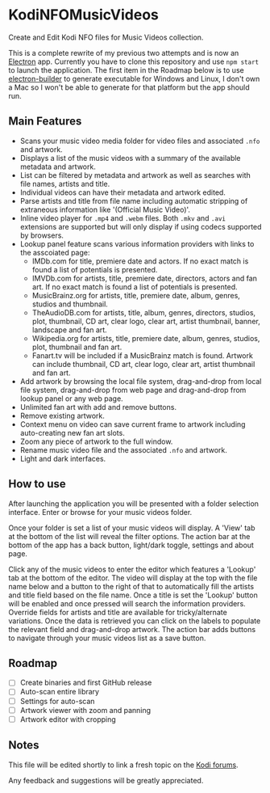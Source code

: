 # KodiNFOMusicVideos

Create and Edit Kodi NFO files for Music Videos collection.

This is a complete rewrite of my previous two attempts and is now an [Electron](https://electronjs.org/) app. Currently you have to clone this repository and use `npm start` to launch the application. The first item in the Roadmap below is to use [electron-builder](https://www.electron.build/index.html) to generate executable for Windows and Linux, I don't own a Mac so I won't be able to generate for that platform but the app should run.

## Main Features

- Scans your music video media folder for video files and associated `.nfo` and artwork.
- Displays a list of the music videos with a summary of the available metadata and artwork.
- List can be filtered by metadata and artwork as well as searches with file names, artists and title.
- Individual videos can have their metadata and artwork edited.
- Parse artists and title from file name including automatic stripping of extraneous information like '(Official Music Video)'.
- Inline video player for `.mp4` and `.webm` files. Both `.mkv` and `.avi` extensions are supported but will only display if using codecs supported by browsers.
- Lookup panel feature scans various information providers with links to the asscoiated page:
  - IMDb.com for title, premiere date and actors. If no exact match is found a list of potentials is presented.
  - IMVDb.com for artists, title, premiere date, directors, actors and fan art. If no exact match is found a list of potentials is presented.
  - MusicBrainz.org for artists, title, premiere date, album, genres, studios and thumbnail.
  - TheAudioDB.com for artists, title, album, genres, directors, studios, plot, thumbnail, CD art, clear logo, clear art, artist thumbnail, banner, landscape and fan art.
  - Wikipedia.org for artists, title, premiere date, album, genres, studios, plot, thumbnail and fan art.
  - Fanart.tv will be included if a MusicBrainz match is found. Artwork can include thumbnail, CD art, clear logo, clear art, artist thumbnail and fan art.
- Add artwork by browsing the local file system, drag-and-drop from local file system, drag-and-drop from web page and drag-and-drop from lookup panel or any web page.
- Unlimited fan art with add and remove buttons.
- Remove existing artwork.
- Context menu on video can save current frame to artwork including auto-creating new fan art slots.
- Zoom any piece of artwork to the full window.
- Rename music video file and the associated `.nfo` and artwork.
- Light and dark interfaces.

## How to use

After launching the application you will be presented with a folder selection interface. Enter or browse for your music videos folder.

Once your folder is set a list of your music videos will display. A 'View' tab at the bottom of the list will reveal the filter options. The action bar at the bottom of the app has a back button, light/dark toggle, settings and about page.

Click any of the music videos to enter the editor which features a 'Lookup' tab at the bottom of the editor. The video will display at the top with the file name below and a button to the right of that to automatically fill the artists and title field based on the file name. Once a title is set the 'Lookup' button will be enabled and once pressed will search the information providers. Override fields for artists and title are available for tricky/alternate variations. Once the data is retrieved you can click on the labels to populate the relevant field and drag-and-drop artwork. The action bar adds buttons to navigate through your music videos list as a save button.

## Roadmap

- [ ] Create binaries and first GitHub release
- [ ] Auto-scan entire library
- [ ] Settings for auto-scan
- [ ] Artwork viewer with zoom and panning
- [ ] Artwork editor with cropping

## Notes

This file will be edited shortly to link a fresh topic on the [Kodi forums](https://forum.kodi.tv/).

Any feedback and suggestions will be greatly appreciated.
